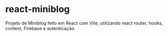 # react-miniblog
Projeto de Miniblog feito em React com Vite, utilizando react router, hooks, context, Firebase e autenticação
